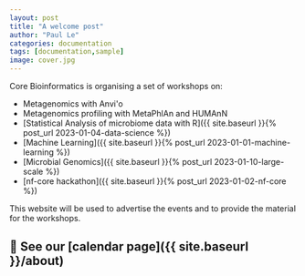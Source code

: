 ```yaml
---
layout: post
title: "A welcome post"
author: "Paul Le"
categories: documentation
tags: [documentation,sample]
image: cover.jpg
---
```


Core Bioinformatics is organising a set of workshops on:

* Metagenomics with Anvi'o
* Metagenomics profiling with MetaPhlAn and HUMAnN
* [Statistical Analysis of microbiome data with R]({{ site.baseurl }}{% post_url 2023-01-04-data-science %})
* [Machine Learning]({{ site.baseurl }}{% post_url 2023-01-01-machine-learning %})
* [Microbial Genomics]({{ site.baseurl }}{% post_url 2023-01-10-large-scale %})
* [nf-core hackathon]({{ site.baseurl }}{% post_url 2023-01-02-nf-core %})

This website will be used to advertise the events and to provide the material for the workshops.

## 📆 See our [calendar page]({{ site.baseurl }}/about)
